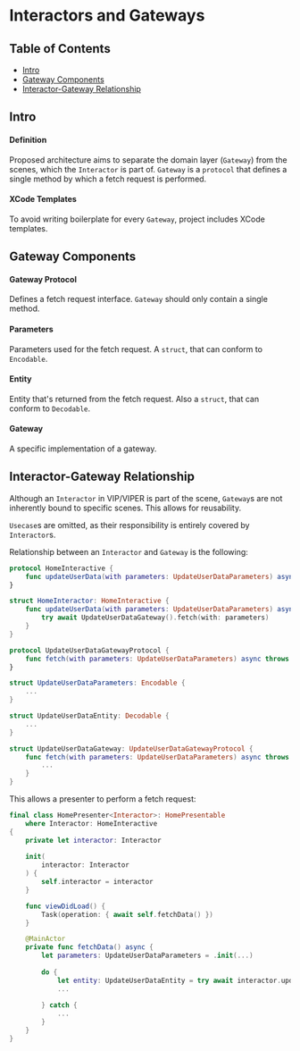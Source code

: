 # Interactors and Gateways

## Table of Contents

- [Intro](#intro)
- [Gateway Components](#gateway-components)
- [Interactor-Gateway Relationship](#interactor-gateway-relationship)

## Intro

#### Definition

Proposed architecture aims to separate the domain layer (`Gateway`) from the scenes, which the `Interactor` is part of. `Gateway` is a `protocol` that defines a single method by which a fetch request is performed.

#### XCode Templates

To avoid writing boilerplate for every `Gateway`, project includes XCode templates.

## Gateway Components

#### Gateway Protocol

Defines a fetch request interface. `Gateway` should only contain a single method.

#### Parameters

Parameters used for the fetch request. A `struct`, that can conform to `Encodable`.

#### Entity

Entity that's returned from the fetch request. Also a `struct`, that can conform to `Decodable`.

#### Gateway

A specific implementation of a gateway.

## Interactor-Gateway Relationship

Although an `Interactor` in VIP/VIPER is part of the scene, `Gateway`s are not inherently bound to specific scenes. This allows for reusability.

`Usecase`s are omitted, as their responsibility is entirely covered by `Interactor`s.

Relationship between an `Interactor`  and `Gateway` is the following:

```swift
protocol HomeInteractive {
    func updateUserData(with parameters: UpdateUserDataParameters) async throws -> UpdateUserDataEntity
}

struct HomeInteractor: HomeInteractive {
    func updateUserData(with parameters: UpdateUserDataParameters) async throws -> UpdateUserDataEntity {
        try await UpdateUserDataGateway().fetch(with: parameters)
    }
}
```

```swift
protocol UpdateUserDataGatewayProtocol {
    func fetch(with parameters: UpdateUserDataParameters) async throws -> UpdateUserDataEntity
}

struct UpdateUserDataParameters: Encodable {
    ...
}

struct UpdateUserDataEntity: Decodable {
    ...
}

struct UpdateUserDataGateway: UpdateUserDataGatewayProtocol {
    func fetch(with parameters: UpdateUserDataParameters) async throws -> UpdateUserDataEntity {
        ...
    }
}
```

This allows a presenter to perform a fetch request:

```swift
final class HomePresenter<Interactor>: HomePresentable
    where Interactor: HomeInteractive
{
    private let interactor: Interactor
    
    init(
        interactor: Interactor
    ) {
        self.interactor = interactor
    }

    func viewDidLoad() {
        Task(operation: { await self.fetchData() })
    }

    @MainActor
    private func fetchData() async {
        let parameters: UpdateUserDataParameters = .init(...)
    
        do {
            let entity: UpdateUserDataEntity = try await interactor.updateUserData(with: parameters)
            ...
            
        } catch {
            ...
        }
    }
}
```
